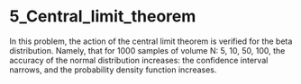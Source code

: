 # 5_Central_limit_theorem
 
In this problem, the action of the сentral limit theorem is verified for the beta distribution. Namely, that for 1000 samples of volume N: 5, 10, 50, 100, the accuracy of the normal distribution increases: the confidence interval narrows, and the probability density function increases.
